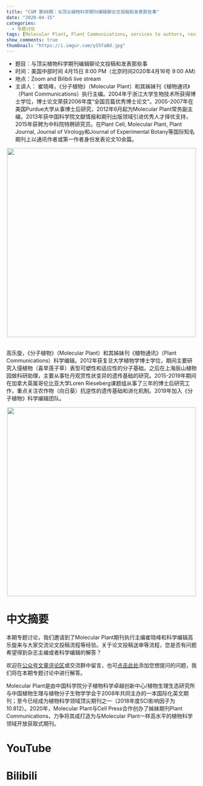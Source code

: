 ```yaml
---
title: "CGM 第90期：与顶尖植物科学期刊编辑聊论文投稿和发表那些事"
date: "2020-04-15"
categories:
  - 专题讨论
tags: [Molecular Plant, Plant Communications, services to authors, review process, criteria for acceptance]
show_comments: true
thumbnail: "https://i.imgur.com/yS5faBd.jpg"
---
```


- 题目：与顶尖植物科学期刊编辑聊论文投稿和发表那些事
- 时间：美国中部时间 4月15日 8:00 PM（北京时间2020年4月16号 9:00 AM）
- 地点：Zoom and Bilibili live stream
- 主讲人：
崔晓峰，《分子植物》（Molecular Plant）和其姊妹刊《植物通讯》（Plant Communications）执行主编。2004年于浙江大学生物技术所获得博士学位，博士论文荣获2006年度“全国百篇优秀博士论文”。2005-2007年在美国Purdue大学从事博士后研究，2012年6月起为Molecular Plant常务副主编，2013年获中国科学院文献情报和期刊出版领域引进优秀人才择优支持，2015年获聘为中科院特聘研究员。在Plant Cell, Molecular Plant, Plant Journal, Journal of Virology和Journal of Experimental Botany等国际知名期刊上以通讯作者或第一作者身份发表论文10余篇。

<div align="center">
<img src="https://i.imgur.com/GXuAo6x.jpg" height=500>
</div>

<br>

高乐旋，《分子植物》（Molecular Plant）和其姊妹刊《植物通讯》（Plant Communications）科学编辑。2012年获复旦大学植物学博士学位，期间主要研究入侵植物（喜旱莲子草）表型可塑性和适应性的分子基础。之后在上海辰山植物园做科研助理，主要从事牡丹观赏性状变异的遗传基础的研究。2015-2019年期间在加拿大英属哥伦比亚大学Loren Rieseberg课题组从事了三年的博士后研究工作，重点关注农作物（向日葵）抗逆性的遗传基础和进化机制。2019年加入《分子植物》科学编辑团队。

<div align="center">
<img src="https://i.imgur.com/uYSdT1i.jpg" height=500>
</div>

# 中文摘要

本期专题讨论，我们邀请到了Molecular Plant期刊执行主编崔晓峰和科学编辑高乐旋来与大家交流论文投稿流程等经验。关于论文投稿送审等流程，您是否有问题希望得到杂志主编或者科学编辑的解答？

欢迎在[公众号文章评论区](https://mp.weixin.qq.com/s/nl1enSnha8y8ITEvLO_I8w)或交流群中留言，也可[点击此处](https://docs.qq.com/form/fill/DY0FvdWNRWUJqeUZn?_w_tencentdocx_form=1)添加您想提问的问题，我们将在本期专题讨论中进行解答。

Molecular Plant是由中国科学院分子植物科学卓越创新中心/植物生理生态研究所与中国植物生理与植物分子生物学学会于2008年共同主办的一本国际化英文期刊；至今已经成为植物科学领域顶尖期刊之一（2018年度SCI影响因子为10.812）。2020年，Molecular Plant与Cell Press合作创办了姊妹期刊Plant Communications，力争将其成打造为与Molecular Plant一样高水平的植物科学领域开放获取式期刊。


# YouTube



# Bilibili




